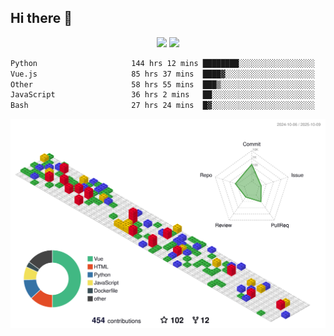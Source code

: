## Hi there 👋
<div align="center">
<span>  </span>
<img height="170px" src="https://github-readme-stats.vercel.app/api?username=bigQY&show_icons=true&count_private==true&v=3" /><span>        </span><img height="170px" src="https://github-readme-stats.vercel.app/api/top-langs/?username=bigQY&layout=compact&langs_count=8&hide=html&v=3" />
<span>  </span>
</div>
<div align="center">

<!--START_SECTION:waka-->

```txt
Python                     144 hrs 12 mins ████████░░░░░░░░░░░░░░░░░   31.63 %
Vue.js                     85 hrs 37 mins  ████▓░░░░░░░░░░░░░░░░░░░░   18.78 %
Other                      58 hrs 55 mins  ███▒░░░░░░░░░░░░░░░░░░░░░   12.92 %
JavaScript                 36 hrs 2 mins   ██░░░░░░░░░░░░░░░░░░░░░░░   07.90 %
Bash                       27 hrs 24 mins  █▓░░░░░░░░░░░░░░░░░░░░░░░   06.01 %
```

<!--END_SECTION:waka-->
</div>

![](./profile-3d-contrib/profile-gitblock.svg)
